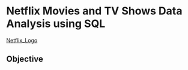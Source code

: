 # Netflix Movies and TV Shows Data Analysis using SQL
[Netflix_Logo](https://github.com/Amitabh8651/Netflix_SQL_Project/blob/main/logo.png)

## Objective
